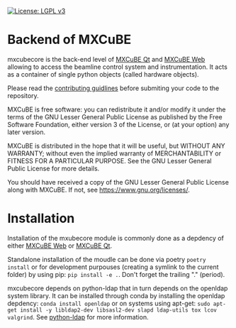 [![License: LGPL v3](https://img.shields.io/badge/License-LGPL%20v3-blue.svg)](https://www.gnu.org/licenses/lgpl-3.0)

# Backend of MXCuBE
mxcubecore is the back-end level of [MXCuBE Qt](https://github.com/mxcube/mxcube/) and [MXCuBE Web](https://github.com/mxcube/mxcube3/)  allowing to access the beamline control system and instrumentation. It acts as a container of single python objects (called hardware objects).

Please read the [contributing guidlines](https://github.com/mxcube/mxcubecore/blob/master/CONTRIBUTING.md/) before submiting your code to the repository.


MXCuBE is free software: you can redistribute it and/or modify
it under the terms of the GNU Lesser General Public License as published by
the Free Software Foundation, either version 3 of the License, or
(at your option) any later version.

MXCuBE is distributed in the hope that it will be useful,
but WITHOUT ANY WARRANTY; without even the implied warranty of
MERCHANTABILITY or FITNESS FOR A PARTICULAR PURPOSE.  See the
GNU Lesser General Public License for more details.

You should have received a copy of the GNU Lesser General Public License
along with MXCuBE. If not, see <https://www.gnu.org/licenses/>.

# Installation

Installation of the mxubecore module is commonly done as a depdency of either [MXCuBE Web](https://github.com/mxcube/mxcube3/) or [MXCuBE Qt](https://github.com/mxcube/mxcube/).

Standalone installation of the moudle can be done via poetry `poetry install` or for development purpouses (creating a symlink to the current folder) by using pip: `pip install -e .`. Don't forget the trailing "." (period).

mxcubecore depends on python-ldap that in turn depends on the openldap system library. It can be installed through conda by installing the openldap depdency: `conda install openldap` or on systems using apt-get: `sudo apt-get install -y libldap2-dev libsasl2-dev slapd ldap-utils tox lcov valgrind`. See [python-ldap](https://www.python-ldap.org/en/python-ldap-3.4.3/installing.html#debian) for more information.
